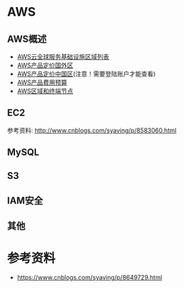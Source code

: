 # AWS

## AWS概述
- [AWS云全球服务基础设施区域列表](https://amazonaws-china.com/cn/about-aws/global-infrastructure/regional-product-services/)
- [AWS产品定价国外区](https://amazonaws-china.com/cn/pricing/services/)
- [AWS产品定价中国区](#)(注意！需要登陆账户才能查看)
- [AWS产品费用预算](http://calculator.s3.amazonaws.com/index.html)
- [AWS区域和终端节点](https://docs.aws.amazon.com/zh_cn/general/latest/gr/rande.html?key=cloudformation/27fc5750-8f03-4f10-b593-55c14d8d591c&lng=zh_CN#)
## EC2
参考资料: http://www.cnblogs.com/syaving/p/8583060.html

## MySQL
## S3
## IAM安全
## 其他
# 参考资料
- https://www.cnblogs.com/syaving/p/8649729.html
